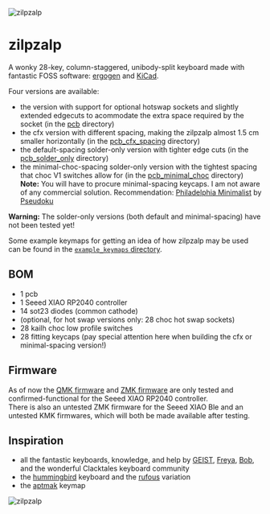 ![zilpzalp](https://github.com/kilipan/zilpzalp/blob/main/img/zilpzalp_photo.jpg?raw=true)

# zilpzalp
A wonky 28-key, column-staggered, unibody-split keyboard made with fantastic FOSS software: [ergogen](https://github.com/ergogen/ergogen) and [KiCad](https://www.kicad.org/).

Four versions are available:
- the version with support for optional hotswap sockets and slightly extended edgecuts to acommodate the extra space required by the socket (in the [pcb](https://github.com/kilipan/zilpzalp/tree/main/pcb) directory)
- the cfx version with different spacing, making the zilpzalp almost 1.5 cm smaller horizontally (in the [pcb_cfx_spacing](https://github.com/kilipan/zilpzalp/tree/main/pcb_cfx_spacing) directory)
- the default-spacing solder-only version with tighter edge cuts (in the [pcb_solder_only](https://github.com/kilipan/zilpzalp/tree/main/pcb_solder_only) directory)
- the minimal-choc-spacing solder-only version with the tightest spacing that choc V1 switches allow for (in the [pcb_minimal_choc](https://github.com/kilipan/zilpzalp/tree/main/pcb_minimal_choc) directory)  
  **Note:** You will have to procure minimal-spacing keycaps. I am not aware of any commercial solution. Recommendation: [Philadelphia Minimalist](https://github.com/pseudoku/PseudoMakeMeKeyCapProfiles/blob/master/Philadelphia_Minimalist.scad) by [Pseudoku](https://github.com/pseudoku)

**Warning:** The solder-only versions (both default and minimal-spacing) have not been tested yet!

Some example keymaps for getting an idea of how zilpzalp may be used can be found in the [`example_keymaps` directory](https://github.com/kilipan/zilpzalp/tree/main/example_keymaps).

## BOM
- 1 pcb
- 1 Seeed XIAO RP2040 controller
- 14 sot23 diodes (common cathode)
- (optional, for hot swap versions only: 28 choc hot swap sockets)
- 28 kailh choc low profile switches
- 28 fitting keycaps (pay special attention here when building the cfx or minimal-spacing version!)

## Firmware
As of now the [QMK firmware](https://github.com/kilipan/qmk-config-zilpzalp) and [ZMK firmware](https://github.com/kilipan/zmk-config-zilpzalp) are only tested and confirmed-functional for the Seeed XIAO RP2040 controller.  
There is also an untested ZMK firmware for the Seeed XIAO Ble and an untested KMK firmwares, which will both be made available after testing.

## Inspiration
- all the fantastic keyboards, knowledge, and help by [GEIST](https://github.com/GEIGEIGEIST/), [Freya](https://linktr.ee/freya_irl), [Bob](https://github.com/GroooveBob), and the wonderful Clacktales keyboard community
- the [hummingbird](https://github.com/PJE66/hummingbird) keyboard and the [rufous](https://github.com/jcmkk3/trochilidae#rufous) variation
- the [aptmak](https://github.com/apsu/aptmak) keymap

<p align="center">

![zilpzalp](https://github.com/kilipan/zilpzalp/blob/main/img/zilpzalp.png?raw=true)

</p>
